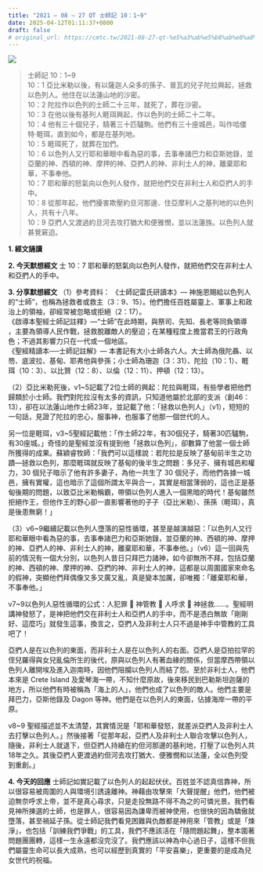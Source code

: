 ```yaml
---
title: "2021 – 08 – 27 QT 士師記 10：1~9"
date: 2025-04-12T01:11:37+0800
draft: false
# original_url: https://cmtc.tw/2021-08-27-qt-%e5%a3%ab%e5%b8%ab%e8%a8%98-10%ef%bc%9a19
---
```


![](/images/qt.jpg)
> 士師記 10：1\~9  
> 10：1 亞比米勒以後，有以薩迦人朵多的孫子、普瓦的兒子陀拉興起，拯救以色列人。他住在以法蓮山地的沙密。  
> 10：2 陀拉作以色列的士師二十三年，就死了，葬在沙密。  
> 10：3 在他以後有基列人睚珥興起，作以色列的士師二十二年。  
> 10：4 他有三十個兒子，騎著三十匹驢駒。他們有三十座城邑，叫作哈倭特‧睚珥，直到如今，都是在基列地。  
> 10：5 睚珥死了，就葬在加們。  
> 10：6 以色列人又行耶和華眼中看為惡的事，去事奉諸巴力和亞斯她錄，並亞蘭的神、西頓的神、摩押的神、亞捫人的神、非利士人的神，離棄耶和華，不事奉他。  
> 10：7 耶和華的怒氣向以色列人發作，就把他們交在非利士人和亞捫人的手中。  
> 10：8 從那年起，他們擾害欺壓約旦河那邊、住亞摩利人之基列地的以色列人，共有十八年。  
> 10：9 亞捫人又渡過約旦河去攻打猶大和便雅憫，並以法蓮族。以色列人就甚覺窘迫。

**1. 經文誦讀**

**2.  今天默想經文**
士 10：7 耶和華的怒氣向以色列人發作，就把他們交在非利士人和亞捫人的手中。

**3. 分享默想經文**
（1）參考資料： 《士師記雷氏研讀本》— 神施恩賜給以色列人的“士師”，也稱為拯救者或救主（3：9、15）。他們擔任百姓屬靈上、軍事上和政治上的領袖，卻經常被忽略或拒絕（2：17）。  
《啟導本聖經士師記註釋》—“士師”在此時期，與祭司、先知、長老等同負領導 ，主要為領導人民作戰，拯救脫離敵人的壓迫；在某種程度上擔當君王的行政角色；不過其影響力只在一代或一個地區。  
《聖經精讀本──士師記註解》— 本書記有大小士師各六人。大士師為俄陀聶、以笏、底波拉、基甸、耶弗他與參孫；小士師為珊迦（3：31）、陀拉（10：1）、睚珥（10：3）、以比贊（12：8）、以倫（12：11）、押頓（12：13）。

（2）亞比米勒死後，v1\~5記載了2位士師的興起：陀拉與睚珥，有些學者把他們歸類於小士師。我們對陀拉沒有太多的資訊，只知道他屬於北部的支派（創46：13），卻在以法蓮山地作士師23年，並記載了他：「拯救以色列人」（v1），短短的一句話，見證了陀拉的忠心，服事神，也服事了他那一個世代的人。

另一位是睚珥，v3\~5聖經記載他：「作士師22年，有30個兒子，騎著30匹驢駒，有30座城。」奇怪的是聖經並沒有提到他「拯救以色列」，卻數算了他當一個士師所獲得的成果。蘇穎睿牧師：「我們可以這樣說：若陀拉是反映了基甸前半生之功蹟—拯救以色列，那麼睚珥就反映了基甸的後半生之問題：多兒子、擁有城邑和權力，30 個兒子暗示了他有許多妻子，為他一共生了 30 個兒子，而他們各據一城邑，擁有實權，這也暗示了這個所謂太平與合一，其實是相當薄弱的，這也正是基甸後期的問題，以致亞比米勒稱霸，帶領以色列人進入一個黑暗的時代！基甸雖然拒絕作王，但他作王的野心卻一直影響著他的子子（亞比米勒）、孫孫（睚珥），真是後患無窮！」

（3）v6\~9繼續記載以色列人墮落的惡性循環，甚至是越演越惡：「以色列人又行耶和華眼中看為惡的事，去事奉諸巴力和亞斯她錄，並亞蘭的神、西頓的神、摩押的神、亞捫人的神、非利士人的神，離棄耶和華，不事奉他。」（v6）這一回與先前的情況有一個大分別，以色列人昔日只拜巴力諸神，如今卻無所不拜，包括亞蘭的神、西頓的神、摩押的神、亞捫的神、非利士人的神，這都是以周圍國家來命名的假神，突顯他們拜偶像又多又廣又亂，真是變本加厲，卻唯獨：「離棄耶和華，不事奉他。」

v7\~9以色列人惡性循環的公式：人犯罪  神管教  人呼求  神拯救……。聖經明講神發怒了，是神把他們交在非利士人和亞捫人的手中，而不是憑白無故「剛剛好、這麼巧」就發生這事，換言之，亞捫人及非利士人只不過是神手中管教的工具吧了！

亞捫人是在以色列的東面，而非利士人是在以色列人的右面。亞捫人是亞拍拉罕的侄兒羅得與女兒亂倫所生的後代，原與以色列人有著血緣的關係，但當摩西帶領以色列人離開埃及進入迦南時，因他們阻攔以色列人而結了怨。至於非利士人，他們本來是 Crete Island 及愛琴海一帶，不知什麼原故，後來移民到巴勒斯坦迦薩的地方，所以他們有時被稱為「海上的人」，他們也成了以色列的敵人。他們主要是拜巴力，亞斯他錄及 Dagon 等神。他們是在以色列人的東面，佔據海岸一帶的平原。

v8\~9 聖經描述並不太清楚，其實情況是「耶和華發怒，就差派亞捫人及非利士人去打擊以色列人。」然後接著「從那年起，亞捫人及非利士人聯合攻擊以色列人，隨後，非利士人就退下，但亞捫人持續在約但河那邊的基利地，打壓了以色列人共18年之久。其後亞捫人更渡過約但河去攻打猶大、便雅憫和以法蓮，全以色列受到重創。」

**4. 今天的回應**
士師記如實記載了以色列人的起起伏伏。百姓並不認真信靠神，所以很容易被周圍的人與環境引誘遠離神。神藉由攻擊來「大聲提醒」他們，他們被迫無奈呼求上帝，並不是真心尋求，只是走投無路不得不為之的可憐光景。我們看見神所揀選的士師，也是罪人，很容易因為謙卑而被神使用，也很快的因為驕傲就墮落，甚至禍延子孫。從士師記我們看見困難與仇敵都是神用來「管教」或是「煉淨」，也包括「訓練我們爭戰」的工具，我們不應該活在「隨問題起舞」，整本圍著問題團團轉，這樣一生永遠都沒完沒了。我們應該以神為中心過日子，這樣不但我們屬靈生命可以長大成熟，也可以經歷到真實的「平安喜樂」，更重要的是成為兒女世代的祝福。
